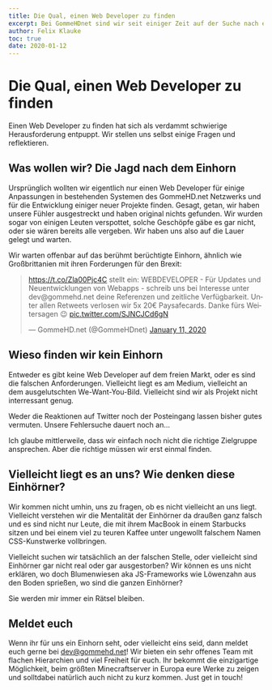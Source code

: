 ```yaml
---
title: Die Qual, einen Web Developer zu finden
excerpt: Bei GommeHDnet sind wir seit einiger Zeit auf der Suche nach einem Web Developer. Was machen wir falsch?
author: Felix Klauke
toc: true
date: 2020-01-12
---
```


# Die Qual, einen Web Developer zu finden

Einen Web Developer zu finden hat sich als verdammt schwierige Herausforderung entpuppt. 
Wir stellen uns selbst einige Fragen und reflektieren. 

## Was wollen wir? Die Jagd nach dem Einhorn

Ursprünglich wollten wir eigentlich nur einen Web Developer für einige Anpassungen 
in bestehenden Systemen des GommeHD.net Netzwerks und für die Entwicklung einiger 
neuer Projekte finden. Gesagt, getan, wir haben unsere Fühler ausgestreckt und haben
original nichts gefunden. Wir wurden sogar von einigen Leuten verspottet, solche Geschöpfe
gäbe es gar nicht, oder sie wären bereits alle vergeben. Wir haben uns also auf die 
Lauer gelegt und warten.  
  
Wir warten offenbar auf das berühmt berüchtigte Einhorn, ähnlich wie Großbrittanien 
mit ihren Forderungen für den Brexit:    

<blockquote class="twitter-tweet"><p lang="de" dir="ltr"><a href="https://t.co/Zla00Pjc4C">https://t.co/Zla00Pjc4C</a> stellt ein: WEBDEVELOPER - Für Updates und Neuentwicklungen von Webapps - schreib uns bei Interesse unter dev@gommehd.net deine Referenzen und zeitliche Verfügbarkeit. Unter allen Retweets verlosen wir 5x 20€ Paysafecards. Danke fürs Weitersagen 😉 <a href="https://t.co/SJNCJCd6gN">pic.twitter.com/SJNCJCd6gN</a></p>&mdash; GommeHD.net (@GommeHDnet) <a href="https://twitter.com/GommeHDnet/status/1216042669845204992?ref_src=twsrc%5Etfw">January 11, 2020</a></blockquote> <script async src="https://platform.twitter.com/widgets.js" charset="utf-8"></script>

## Wieso finden wir kein Einhorn

Entweder es gibt keine Web Developer auf dem freien Markt, oder es sind die falschen Anforderungen.
Vielleicht liegt es am Medium, vielleicht an dem ausgelutschten We-Want-You-Bild. Vielleicht sind wir als Projekt nicht interressant genug.

Weder die Reaktionen auf Twitter noch der Posteingang lassen bisher gutes vermuten. Unsere Fehlersuche 
dauert noch an... 

Ich glaube mittlerweile, dass wir einfach noch nicht die richtige Zielgruppe ansprechen. Aber die richtige müssen wir erst einmal finden.

## Vielleicht liegt es an uns? Wie denken diese Einhörner?

Wir kommen nicht umhin, uns zu fragen, ob es nicht vielleicht an uns liegt. 
Vielleicht verstehen wir die Mentalität der Einhörner da draußen ganz falsch
und es sind nicht nur Leute, die mit ihrem MacBook in einem Starbucks sitzen und
bei einem viel zu teuren Kaffee unter ungewollt falschem Namen CSS-Kunstwerke vollbringen.

Vielleicht suchen wir tatsächlich an der falschen Stelle, oder vielleicht sind Einhörner gar nicht real
oder gar ausgestorben? Wir können es uns nicht erklären, wo doch Blumenwiesen aka JS-Frameworks wie Löwenzahn aus den Boden sprießen, wo sind die ganzen Einhörner? 

Sie werden mir immer ein Rätsel bleiben.

## Meldet euch

Wenn ihr für uns ein Einhorn seht, oder vielleicht eins seid, dann meldet euch gerne bei dev@gommehd.net! 
Wir bieten ein sehr offenes Team mit flachen Hierarchien und viel Freiheit für euch. Ihr bekommt die einzigartige Möglichkeit, beim größten Minecraftserver in Europa eure Werke zu zeigen und solltdabei natürlich auch nicht zu kurz kommen. Just get in touch!